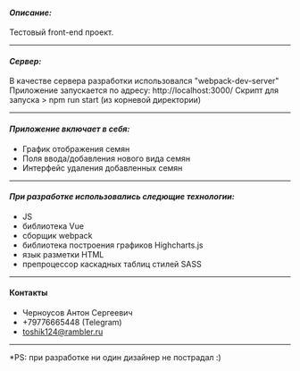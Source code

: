 #### _Описание:_
Тестовый front-end проект.

***
#### _Сервер:_
В качестве сервера разработки использовался "webpack-dev-server"
Приложение запускается по адресу: http://localhost:3000/
Скрипт для запуска > npm run start (из корневой директории)

***

#### _Приложение включает в себя:_
* График отображения семян
* Поля ввода/добавления нового вида семян
* Интерфейс удаления добавленных семян

***

#### _При разработке использовались следющие технологии:_
* JS
* библиотека Vue
* сборщик webpack 
* библиотека построения графиков Highcharts.js
* язык разметки HTML
* препроцессор каскадных таблиц стилей SASS

***

#### Контакты
* Черноусов Антон Сергеевич
* +79776665448 (Telegram)
* toshik124@rambler.ru

***


*PS: при разработке ни один дизайнер не пострадал :)